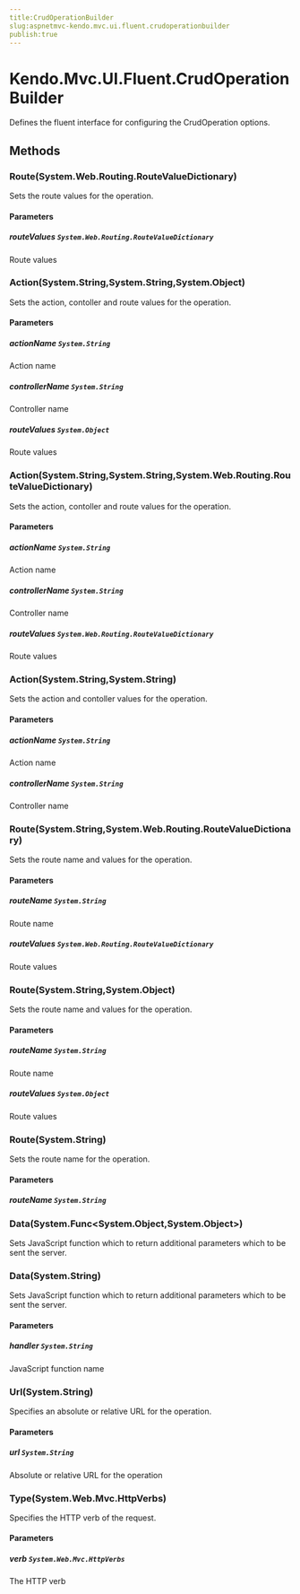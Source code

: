 ```yaml
---
title:CrudOperationBuilder
slug:aspnetmvc-kendo.mvc.ui.fluent.crudoperationbuilder
publish:true
---
```


# Kendo.Mvc.UI.Fluent.CrudOperationBuilder

Defines the fluent interface for configuring the CrudOperation options.

## Methods

### Route(System.Web.Routing.RouteValueDictionary)
Sets the route values for the operation.

#### Parameters

##### routeValues `System.Web.Routing.RouteValueDictionary`
Route values

### Action(System.String,System.String,System.Object)
Sets the action, contoller and route values for the operation.

#### Parameters

##### actionName `System.String`
Action name

##### controllerName `System.String`
Controller name

##### routeValues `System.Object`
Route values

### Action(System.String,System.String,System.Web.Routing.RouteValueDictionary)
Sets the action, contoller and route values for the operation.

#### Parameters

##### actionName `System.String`
Action name

##### controllerName `System.String`
Controller name

##### routeValues `System.Web.Routing.RouteValueDictionary`
Route values

### Action(System.String,System.String)
Sets the action and contoller values for the operation.

#### Parameters

##### actionName `System.String`
Action name

##### controllerName `System.String`
Controller name

### Route(System.String,System.Web.Routing.RouteValueDictionary)
Sets the route name and values for the operation.

#### Parameters

##### routeName `System.String`
Route name

##### routeValues `System.Web.Routing.RouteValueDictionary`
Route values

### Route(System.String,System.Object)
Sets the route name and values for the operation.

#### Parameters

##### routeName `System.String`
Route name

##### routeValues `System.Object`
Route values

### Route(System.String)
Sets the route name for the operation.

#### Parameters

##### routeName `System.String`

### Data(System.Func<System.Object,System.Object>)
Sets JavaScript function which to return additional parameters which to be sent the server.

### Data(System.String)
Sets JavaScript function which to return additional parameters which to be sent the server.

#### Parameters

##### handler `System.String`
JavaScript function name

### Url(System.String)
Specifies an absolute or relative URL for the operation.

#### Parameters

##### url `System.String`
Absolute or relative URL for the operation

### Type(System.Web.Mvc.HttpVerbs)
Specifies the HTTP verb of the request.

#### Parameters

##### verb `System.Web.Mvc.HttpVerbs`
The HTTP verb